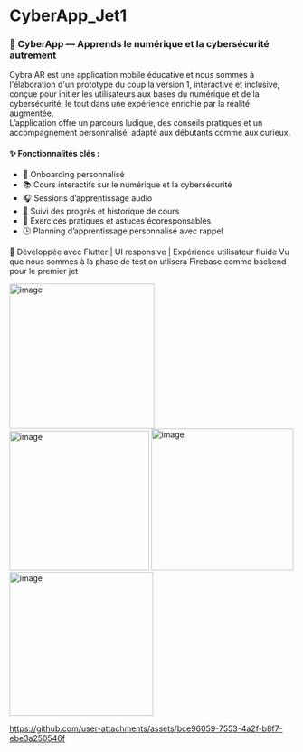 # CyberApp_Jet1

### 📱 CyberApp — Apprends le numérique et la cybersécurité autrement

Cybra AR est une application mobile éducative et nous sommes à l'élaboration d'un prototype  du coup la version 1, interactive et inclusive, conçue pour initier les utilisateurs aux bases du numérique et de la cybersécurité, le tout dans une expérience enrichie par la réalité augmentée.  
L’application offre un parcours ludique, des conseils pratiques et un accompagnement personnalisé, adapté aux débutants comme aux curieux.

#### ✨ Fonctionnalités clés :
- 👋 Onboarding personnalisé
- 📚 Cours interactifs sur le numérique et la cybersécurité
- 🎧 Sessions d’apprentissage audio
- 🔄 Suivi des progrès et historique de cours
- 🧠 Exercices pratiques et astuces écoresponsables
- 🕒 Planning d’apprentissage personnalisé avec rappel


🔐 Développée avec Flutter | UI responsive | Expérience utilisateur fluide
 Vu que nous sommes à la phase de test,on utlisera Firebase comme backend pour le premier jet

<img width="256" alt="image" src="https://github.com/user-attachments/assets/51c15188-0147-4d45-9e81-81ed6fbf1705" />
<img width="247" alt="image" src="https://github.com/user-attachments/assets/2d320a77-ec63-4439-9298-37ce067d4cac" />
<img width="251" alt="image" src="https://github.com/user-attachments/assets/8da9fb2a-547d-41c5-bab2-484648223df3" />
<img width="254" alt="image" src="https://github.com/user-attachments/assets/a46bef5a-ace4-489e-9332-eff7fd1fd4d2" />

https://github.com/user-attachments/assets/bce96059-7553-4a2f-b8f7-ebe3a250546f






